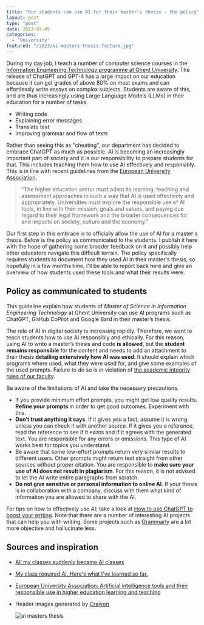 ```yaml
---
title: "Our students can use AI for their master's thesis - the policy"
layout: post
type: "post"
date: 2023-05-05
categories:
  - 'University'
featured: "/2023/ai-masters-thesis-feature.jpg"
---
```


During my day job, I teach a number of computer science courses in the [Information Engineering Technology programme at Ghent University](https://studiekiezer.ugent.be/master-of-science-in-information-engineering-technology/). The release of ChatGPT and GPT-4 has a large impact on our education because it can get grades of above 80% on most exams and can effortlessly write essays on complex subjects. Students are aware of this, and are thus increasingly using Large Language Models (LLMs) in their education for a number of tasks.

* Writing code
* Explaining error messages
* Translate text
* Improving grammar and flow of texts

Rather than seeing this as "cheating", our department has decided to embrace ChatGPT as much as possible. AI is becoming an increasingly important part of society and it is our responsibility to prepare students for that. This includes teaching them how to use AI effectively and responsibly. This is in line with recent guidelines from the [European University Association](https://eua.eu/resources/publications/1059:artificial-intelligence-tools-and-their-responsible-use-in-higher-education-learning-and-teaching.html).

> "The higher education sector must adapt its learning, teaching and assessment approaches in such a way that AI is used effectively and appropriately. Universities must explore the responsible use of AI tools, in line with their mission, goals and values, and paying due regard to their legal framework and the broader consequences for and impacts on society, culture and the economy."

Our first step in this embrace is to officially allow the use of AI for a master's thesis. Below is the policy as communicated to the students. I publish it here with the hope of gathering some broader feedback on it and possibly help other educators navigate this difficult terrain. The policy specifically requires students to document how they used AI in their master's thesis, so hopefully in a few months time, I'll be able to report back here and give an overview of how students used these tools and what their results were.

## Policy as communicated to students

This guideline explain how students of *Master of Science in Information Engineering Technology* at Ghent University can use AI programs such as ChatGPT, GitHub CoPilot and Google Bard in their master’s thesis.

The role of AI in digital society is increasing rapidly. Therefore, we want to teach students how to use AI responsibly and ethically. For this reason, using AI to write a master’s thesis and code **is allowed**, but the **student remains responsible** for the content and needs to add an attachment to their thesis **detailing extensively how AI was used**. It should explain which programs where used, what they were used for, and give some examples of the used prompts. Failure to do so is in violation of [the academic integrity rules of our faculty](https://www.ugent.be/ea/nl/faculteit/studentenadministratie/masterproef/plagiaat_integriteit).

Be aware of the limitations of AI and take the necessary precautions.

* If you provide minimum effort prompts, you might get low quality results. **Refine your prompts** in order to get good outcomes. Experiment with this.
* **Don’t trust anything it says**. If it gives you a fact, assume it is wrong unless you can check it with another source. If it gives you a reference, read the reference to see if it exists and if it agrees with the generated text. You are responsible for any errors or omissions. This type of AI works best for topics you understand.
* Be aware that some low-effort prompts return very similar results to different users. Other prompts might return text straight from other sources without proper citation. You are responsible to **make sure your use of AI does not result in plagiarism**. For this reason, it is not advised to let the AI write entire paragraphs from scratch.
* **Do not give sensitive or personal information to online AI**. If your thesis is in collaboration with a company, discuss with them what kind of information you are allowed to share with the AI.

For tips on how to effectively use AI; take a look at [How to use ChatGPT to boost your writing](https://www.oneusefulthing.org/p/how-to-use-chatgpt-to-boost-your). Note that there are a number of interesting AI projects that can help you with writing. Some projects such as [Grammarly](https://www.grammarly.com/) are a lot more objective and hallucinate less.

## Sources and inspiration

* [All my classes suddenly became AI classes](https://www.oneusefulthing.org/p/all-my-classes-suddenly-became-ai)
* [My class required AI. Here's what I've learned so far.](https://www.oneusefulthing.org/p/my-class-required-ai-heres-what-ive)
* [European University Association: Artificial intelligence tools and their responsible use in higher education learning and teaching](https://eua.eu/resources/publications/1059:artificial-intelligence-tools-and-their-responsible-use-in-higher-education-learning-and-teaching.html)
* Header images generated by [Craiyon](https://www.craiyon.com/)
  
  ![ai masters thesis](/img/2023/ai-masters-thesis-feature.jpg)
